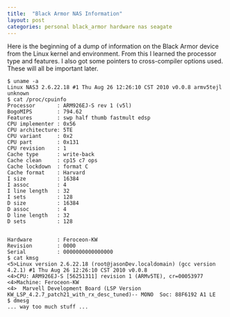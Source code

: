 ```yaml
---
title:  "Black Armor NAS Information"
layout: post
categories: personal black_armor hardware nas seagate
---
```


Here is the beginning of a dump of information on the Black Armor device from the Linux kernel and environment.  From this I learned the processor type and features. I also got some pointers to cross-compiler options used. These will all be important later.

```
$ uname -a
Linux NAS3 2.6.22.18 #1 Thu Aug 26 12:26:10 CST 2010 v0.0.8 armv5tejl unknown
$ cat /proc/cpuinfo
Processor       : ARM926EJ-S rev 1 (v5l)
BogoMIPS        : 794.62
Features        : swp half thumb fastmult edsp
CPU implementer : 0x56
CPU architecture: 5TE
CPU variant     : 0x2
CPU part        : 0x131
CPU revision    : 1
Cache type      : write-back
Cache clean     : cp15 c7 ops
Cache lockdown  : format C
Cache format    : Harvard
I size          : 16384
I assoc         : 4
I line length   : 32
I sets          : 128
D size          : 16384
D assoc         : 4
D line length   : 32
D sets          : 128


Hardware        : Feroceon-KW
Revision        : 0000
Serial          : 0000000000000000
$ cat kmsg
<5>Linux version 2.6.22.18 (root@jasonDev.localdomain) (gcc version 4.2.1) #1 Thu Aug 26 12:26:10 CST 2010 v0.0.8
<4>CPU: ARM926EJ-S [56251311] revision 1 (ARMv5TE), cr=00053977
<4>Machine: Feroceon-KW
<4>  Marvell Development Board (LSP Version KW_LSP_4.2.7_patch21_with_rx_desc_tuned)-- MONO  Soc: 88F6192 A1 LE
$ dmesg
... way too much stuff ...
```
